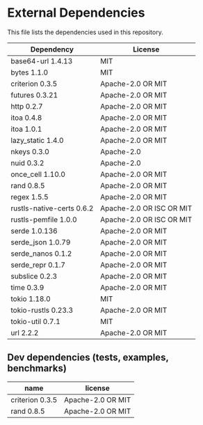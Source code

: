 # External Dependencies

This file lists the dependencies used in this repository.

| Dependency                | License                  |
| ------------------------- | ------------------------ |
| base64-url 1.4.13         | MIT                      |
| bytes 1.1.0               | MIT                      |
| criterion 0.3.5           | Apache-2.0 OR MIT        |
| futures 0.3.21            | Apache-2.0 OR MIT        |
| http 0.2.7                | Apache-2.0 OR MIT        |
| itoa 0.4.8                | Apache-2.0 OR MIT        |
| itoa 1.0.1                | Apache-2.0 OR MIT        |
| lazy_static 1.4.0         | Apache-2.0 OR MIT        |
| nkeys 0.3.0               | Apache-2.0               |
| nuid 0.3.2                | Apache-2.0               |
| once_cell 1.10.0          | Apache-2.0 OR MIT        |
| rand 0.8.5                | Apache-2.0 OR MIT        |
| regex 1.5.5               | Apache-2.0 OR MIT        |
| rustls-native-certs 0.6.2 | Apache-2.0 OR ISC OR MIT |
| rustls-pemfile 1.0.0      | Apache-2.0 OR ISC OR MIT |
| serde 1.0.136             | Apache-2.0 OR MIT        |
| serde_json 1.0.79         | Apache-2.0 OR MIT        |
| serde_nanos 0.1.2         | Apache-2.0 OR MIT        |
| serde_repr 0.1.7          | Apache-2.0 OR MIT        |
| subslice 0.2.3            | Apache-2.0 OR MIT        |
| time 0.3.9                | Apache-2.0 OR MIT        |
| tokio 1.18.0              | MIT                      |
| tokio-rustls 0.23.3       | Apache-2.0 OR MIT        |
| tokio-util 0.7.1          | MIT                      |
| url 2.2.2                 | Apache-2.0 OR MIT        |

## Dev dependencies (tests, examples, benchmarks)

| name            | license           |
| --------------- | ----------------- |
| criterion 0.3.5 | Apache-2.0 OR MIT |
| rand 0.8.5      | Apache-2.0 OR MIT |
